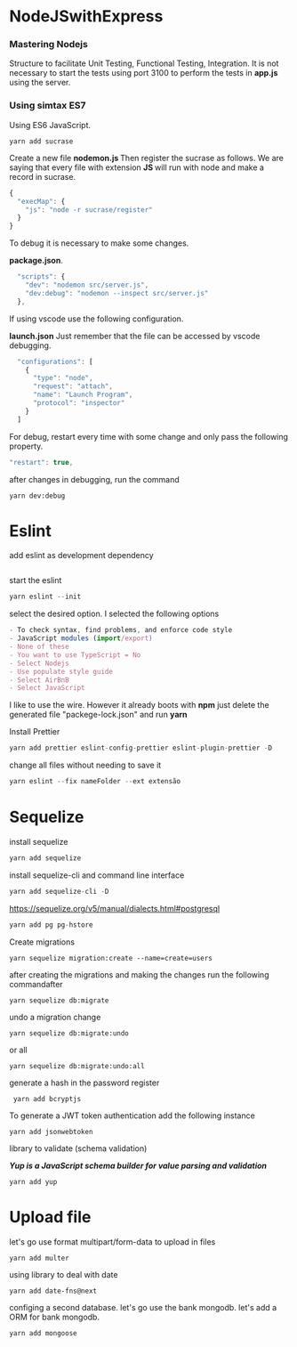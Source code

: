 # NodeJSwithExpress

### Mastering Nodejs

<p>
Structure to facilitate Unit Testing, Functional Testing, Integration. It is not necessary to start the tests using port 3100 to perform the tests in <strong> app.js </strong> using the server.</p>

### Using simtax ES7

<p>Using ES6 JavaScript.</p>

```
yarn add sucrase
```

<p>Create a new file <strong> nodemon.js </strong> Then register the sucrase as follows. We are saying that every file with extension <strong> JS </strong> will run with node and make a record in sucrase.</p>

```javascript
{
  "execMap": {
    "js": "node -r sucrase/register"
  }
}

```

<p>To debug it is necessary to make some changes.</p>
<strong>package.json</strong>.

```javascript
  "scripts": {
    "dev": "nodemon src/server.js",
    "dev:debug": "nodemon --inspect src/server.js"
  },
```

<p>If using vscode use the following configuration.</p>
<p><strong>launch.json</strong> Just remember that the file can be accessed by vscode debugging.</p>

```javascript
  "configurations": [
    {
      "type": "node",
      "request": "attach",
      "name": "Launch Program",
      "protocol": "inspector"
    }
  ]
```

<p>For debug, restart every time with some change and only pass the following property.</p>

```javascript
"restart": true,
```

after changes in debugging, run the command
```
yarn dev:debug
```
# Eslint

add eslint as development dependency

```javascript# Eslint
```

start the eslint

```javascript
yarn eslint --init
```

select the desired option. I selected the following options

```javascript
- To check syntax, find problems, and enforce code style
- JavaScript modules (import/export)
- None of these
- You want to use TypeScript = No
- Select Nodejs
- Use populate style guide
- Select AirBnB
- Select JavaScript
```

I like to use the wire. However it already boots with **npm** just delete the generated file "packege-lock.json" and run **yarn**

Install Prettier

```javascript
yarn add prettier eslint-config-prettier eslint-plugin-prettier -D
```

change all files without needing to save it

```javascript
yarn eslint --fix nameFolder --ext extensão
```

# Sequelize

install sequelize

```javascript
yarn add sequelize
```

install sequelize-cli and command line interface

```javascript
yarn add sequelize-cli -D
```

https://sequelize.org/v5/manual/dialects.html#postgresql

```javascript
yarn add pg pg-hstore
```

Create migrations

```shell script
yarn sequelize migration:create --name=create=users
```

after creating the migrations and making the changes run the following commandafter

```shell script
yarn sequelize db:migrate
```

undo a migration change

```
yarn sequelize db:migrate:undo
```

or all

```shell script
yarn sequelize db:migrate:undo:all
```

generate a hash in the password register

```
 yarn add bcryptjs
```

To generate a JWT token authentication add the following instance

```
yarn add jsonwebtoken
```

library to validate (schema validation)

***Yup is a JavaScript schema builder for value parsing and validation***

```
yarn add yup
```

# Upload file
let's go use  format multipart/form-data to upload in files

```
yarn add multer
```

using library to deal with date

```
yarn add date-fns@next
```

configing a second database. let's go use the bank mongodb.
let's add a ORM for bank mongodb.

```
yarn add mongoose
```
